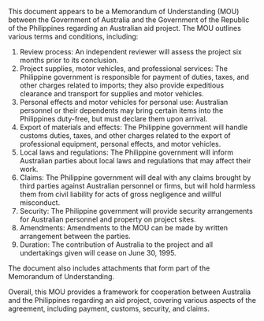 This document appears to be a Memorandum of Understanding (MOU) between the Government of Australia and the Government of the Republic of the Philippines regarding an Australian aid project. The MOU outlines various terms and conditions, including:

1. Review process: An independent reviewer will assess the project six months prior to its conclusion.
2. Project supplies, motor vehicles, and professional services: The Philippine government is responsible for payment of duties, taxes, and other charges related to imports; they also provide expeditious clearance and transport for supplies and motor vehicles.
3. Personal effects and motor vehicles for personal use: Australian personnel or their dependents may bring certain items into the Philippines duty-free, but must declare them upon arrival.
4. Export of materials and effects: The Philippine government will handle customs duties, taxes, and other charges related to the export of professional equipment, personal effects, and motor vehicles.
5. Local laws and regulations: The Philippine government will inform Australian parties about local laws and regulations that may affect their work.
6. Claims: The Philippine government will deal with any claims brought by third parties against Australian personnel or firms, but will hold harmless them from civil liability for acts of gross negligence and willful misconduct.
7. Security: The Philippine government will provide security arrangements for Australian personnel and property on project sites.
8. Amendments: Amendments to the MOU can be made by written arrangement between the parties.
9. Duration: The contribution of Australia to the project and all undertakings given will cease on June 30, 1995.

The document also includes attachments that form part of the Memorandum of Understanding.

Overall, this MOU provides a framework for cooperation between Australia and the Philippines regarding an aid project, covering various aspects of the agreement, including payment, customs, security, and claims.